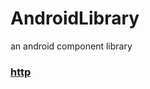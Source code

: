 # AndroidLibrary
an android component library

### [http](https://github.com/northland-dev/AndroidLibrary/tree/master/libhttp)

